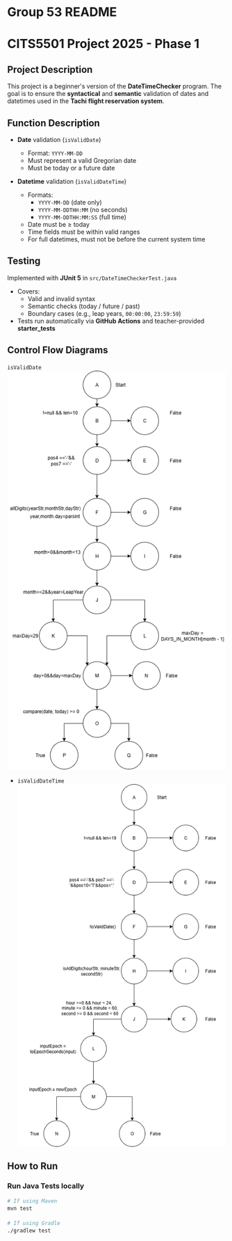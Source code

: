 # Group 53 README

# CITS5501 Project 2025 - Phase 1

## Project Description
This project is a beginner's version of the **DateTimeChecker** program.
The goal is to ensure the **syntactical** and **semantic** validation of dates and datetimes used in the **Tachi flight reservation system**.

## Function Description
- **Date** validation (`isValidDate`)  
  - Format: `YYYY-MM-DD`  
  - Must represent a valid Gregorian date  
  - Must be today or a future date

- **Datetime** validation (`isValidDateTime`)  
  - Formats:  
    - `YYYY-MM-DD` (date only)  
    - `YYYY-MM-DDTHH:MM` (no seconds)  
    - `YYYY-MM-DDTHH:MM:SS` (full time)  
  - Date must be ≥ today  
  - Time fields must be within valid ranges  
  - For full datetimes, must not be before the current system time  

## Testing

Implemented with **JUnit 5** in `src/DateTimeCheckerTest.java`
- Covers:
  - Valid and invalid syntax
  - Semantic checks (today / future / past)
  - Boundary cases (e.g., leap years, `00:00:00`, `23:59:59`)
- Tests run automatically via **GitHub Actions** and teacher-provided **starter_tests**

## Control Flow Diagrams

`isValidDate`  
  ![Control Flow Diagram for isValidDate](docs/img/isValidDate.drawio.png)
- `isValidDateTime`  
  ![Control Flow Diagram for isValidDateTime](docs/img/isValidDateTime.drawio.png)

## How to Run

### Run Java Tests locally
```bash
# If using Maven
mvn test

# If using Gradle
./gradlew test
 
  
